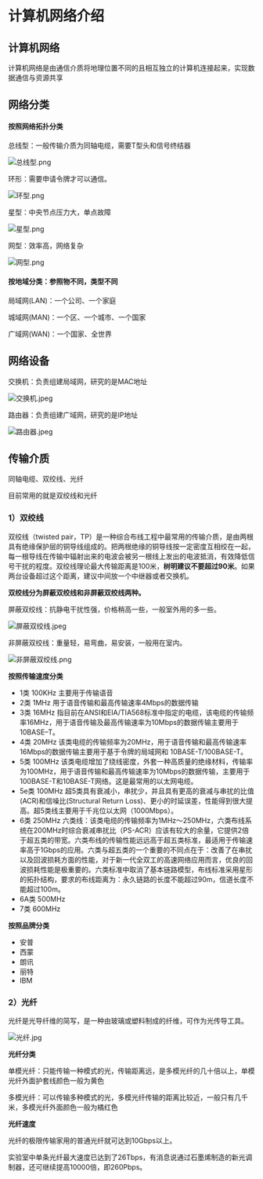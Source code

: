 # 计算机网络介绍

## 计算机网络

计算机网络是由通信介质将地理位置不同的且相互独立的计算机连接起来，实现数据通信与资源共享

## 网络分类

#### 按照网络拓扑分类

总线型：一般传输介质为同轴电缆，需要T型头和信号终结器

![总线型.png](assets/总线型-20230610173813-w1cpoju.png)

环形：需要申请令牌才可以通信。

![环型.png](assets/环型-20230610173813-260ynjy.png)

星型：中央节点压力大，单点故障

![星型.png](assets/星型-20230610173813-n6oftk0.png)

网型：效率高，网络复杂

![网型.png](assets/网型-20230610173813-cth0ysv.png)

#### 按地域分类：参照物不同，类型不同

局域网(LAN)：一个公司、一个家庭

城域网(MAN)：一个区、一个城市、一个国家

广域网(WAN)：一个国家、全世界

## 网络设备

交换机：负责组建局域网，研究的是MAC地址

![交换机.jpeg](assets/交换机.jpeg-20230610173813-yk2g4j9.jpg)

路由器：负责组建广域网，研究的是IP地址

![路由器.jpeg](assets/路由器.jpeg-20230610173813-d2mu3es.jpg)

## 传输介质

同轴电缆、双绞线、光纤

目前常用的就是双绞线和光纤

### 1）双绞线

双绞线（twisted pair，TP）是一种综合布线工程中最常用的传输介质，是由两根具有绝缘保护层的铜导线组成的。把两根绝缘的铜导线按一定密度互相绞在一起，每一根导线在传输中辐射出来的电波会被另一根线上发出的电波抵消，有效降低信号干扰的程度。双绞线理论最大传输距离是100米，**树明建议不要超过90米**。如果两台设备超过这个距离，建议中间放一个中继器或者交换机。

**双绞线分为屏蔽双绞线和非屏蔽双绞线两种。**

屏蔽双绞线：抗静电干扰性强，价格稍高一些，一般室外用的多一些。

![屏蔽双绞线.jpeg](assets/屏蔽双绞线.jpeg-20230610173813-pk2wl33.jpg)

非屏蔽双绞线：重量轻，易弯曲，易安装，一般用在室内。

![非屏蔽双绞线.png](assets/非屏蔽双绞线-20230610173813-2byzpo4.png)

**按照传输速度分类**

- 1类 100KHz 主要用于传输语音
- 2类 1MHz 用于语音传输和最高传输速率4Mbps的数据传输
- 3类 16MHz 指目前在ANSI和EIA/TIA568标准中指定的电缆，该电缆的传输频率16MHz，用于语音传输及最高传输速率为10Mbps的数据传输主要用于10BASE–T。
- 4类 20MHz 该类电缆的传输频率为20MHz，用于语音传输和最高传输速率16Mbps的数据传输主要用于基于令牌的局域网和 10BASE-T/100BASE-T。
- 5类 100MHz 该类电缆增加了绕线密度，外套一种高质量的绝缘材料，传输率为100MHz，用于语音传输和最高传输速率为10Mbps的数据传输，主要用于100BASE-T和10BASE-T网络。这是最常用的以太网电缆。
- 5e类 100MHz 超5类具有衰减小，串扰少，并且具有更高的衰减与串扰的比值(ACR)和信噪比(Structural Return Loss)、更小的时延误差，性能得到很大提高。超5类线主要用于千兆位以太网（1000Mbps）。
- 6类 250MHz 六类线：该类电缆的传输频率为1MHz～250MHz，六类布线系统在200MHz时综合衰减串扰比（PS-ACR）应该有较大的余量，它提供2倍于超五类的带宽。六类布线的传输性能远远高于超五类标准，最适用于传输速率高于1Gbps的应用。六类与超五类的一个重要的不同点在于：改善了在串扰以及回波损耗方面的性能，对于新一代全双工的高速网络应用而言，优良的回波损耗性能是极重要的。六类标准中取消了基本链路模型，布线标准采用星形的拓扑结构，要求的布线距离为：永久链路的长度不能超过90m，信道长度不能超过100m。
- 6A类 500MHz
- 7类 600MHz

**按照品牌分类**

- 安普
- 西蒙
- 朗讯
- 丽特
- IBM

### 2）光纤

光纤是光导纤维的简写，是一种由玻璃或塑料制成的纤维，可作为光传导工具。

![光纤.jpg](assets/光纤-20230610173813-hxiqw56.jpg)

**光纤分类**

单模光纤：只能传输一种模式的光，传输距离远，是多模光纤的几十倍以上，单模光纤外面护套线颜色一般为黄色

多模光纤：可以传输多种模式的光，多模光纤传输的距离比较近，一般只有几千米，多模光纤外面颜色一般为橘红色

**光纤速度**

光纤的极限传输家用的普通光纤就可达到10Gbps以上。

实验室中单条光纤最大速度已达到了26Tbps，有消息说通过石墨烯制造的新光调制器，还可继续提高10000倍，即260Pbps。
